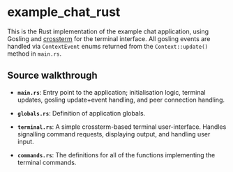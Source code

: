 # example_chat_rust

This is the Rust implementation of the example chat application, using Gosling and [crossterm](https://github.com/crossterm-rs/crossterm) for the terminal interface. All gosling events are handled via `ContextEvent` enums returned from the `Context::update()` method in `main.rs`.

## Source walkthrough

- **`main.rs`**: Entry point to the application; initialisation logic, terminal updates, gosling update+event handling, and peer connection handling.

- **`globals.rs`**: Definition of application globals.

- **`terminal.rs`**: A simple crossterm-based terminal user-interface. Handles signalling command requests, displaying output, and handling user input.

- **`commands.rs`**: The definitions for all of the functions implementing the terminal commands.
